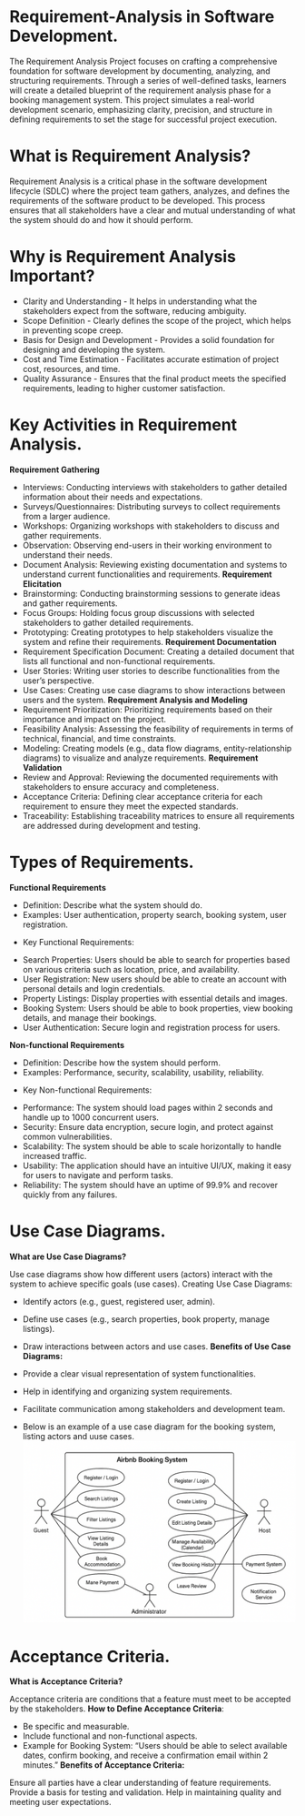 # Requirement-Analysis in Software Development.
The Requirement Analysis Project focuses on crafting a comprehensive foundation for software development by documenting, analyzing, and structuring requirements. Through a series of well-defined tasks, learners will create a detailed blueprint of the requirement analysis phase for a booking management system. This project simulates a real-world development scenario, emphasizing clarity, precision, and structure in defining requirements to set the stage for successful project execution.

# What is Requirement Analysis?
Requirement Analysis is a critical phase in the software development lifecycle (SDLC) where the project team gathers, analyzes, and defines the requirements of the software product to be developed. This process ensures that all stakeholders have a clear and mutual understanding of what the system should do and how it should perform.

# Why is Requirement Analysis Important?
* Clarity and Understanding - It helps in understanding what the stakeholders expect from the software, reducing ambiguity.
* Scope Definition - Clearly defines the scope of the project, which helps in preventing scope creep.
* Basis for Design and Development - Provides a solid foundation for designing and developing the system.
* Cost and Time Estimation - Facilitates accurate estimation of project cost, resources, and time.
* Quality Assurance - Ensures that the final product meets the specified requirements, leading to higher customer satisfaction.

# Key Activities in Requirement Analysis.
**Requirement Gathering** 
* Interviews: Conducting interviews with stakeholders to gather detailed information about their needs and expectations.
* Surveys/Questionnaires: Distributing surveys to collect requirements from a larger audience.
* Workshops: Organizing workshops with stakeholders to discuss and gather requirements.
* Observation: Observing end-users in their working environment to understand their needs.
* Document Analysis: Reviewing existing documentation and systems to understand current functionalities and requirements.
**Requirement Elicitation** 
* Brainstorming: Conducting brainstorming sessions to generate ideas and gather requirements.
* Focus Groups: Holding focus group discussions with selected stakeholders to gather detailed requirements.
* Prototyping: Creating prototypes to help stakeholders visualize the system and refine their requirements.
**Requirement Documentation**
* Requirement Specification Document: Creating a detailed document that lists all functional and non-functional requirements.
* User Stories: Writing user stories to describe functionalities from the user’s perspective.
* Use Cases: Creating use case diagrams to show interactions between users and the system.
**Requirement Analysis and Modeling**
* Requirement Prioritization: Prioritizing requirements based on their importance and impact on the project.
* Feasibility Analysis: Assessing the feasibility of requirements in terms of technical, financial, and time constraints.
* Modeling: Creating models (e.g., data flow diagrams, entity-relationship diagrams) to visualize and analyze requirements.
**Requirement Validation**
* Review and Approval: Reviewing the documented requirements with stakeholders to ensure accuracy and completeness.
* Acceptance Criteria: Defining clear acceptance criteria for each requirement to ensure they meet the expected standards.
* Traceability: Establishing traceability matrices to ensure all requirements are addressed during development and testing.

# Types of Requirements.
**Functional Requirements**
- Definition: Describe what the system should do.
- Examples: User authentication, property search, booking system, user registration.

* Key Functional Requirements:

- Search Properties: Users should be able to search for properties based on various criteria such as location, price, and availability.
- User Registration: New users should be able to create an account with personal details and login credentials.
- Property Listings: Display properties with essential details and images.
- Booking System: Users should be able to book properties, view booking details, and manage their bookings.
- User Authentication: Secure login and registration process for users.

**Non-functional Requirements**
- Definition: Describe how the system should perform.
- Examples: Performance, security, scalability, usability, reliability.

* Key Non-functional Requirements:

- Performance: The system should load pages within 2 seconds and handle up to 1000 concurrent users.
- Security: Ensure data encryption, secure login, and protect against common vulnerabilities.
- Scalability: The system should be able to scale horizontally to handle increased traffic.
- Usability: The application should have an intuitive UI/UX, making it easy for users to navigate and perform tasks.
- Reliability: The system should have an uptime of 99.9% and recover quickly from any failures.

# Use Case Diagrams.
**What are Use Case Diagrams?**

Use case diagrams show how different users (actors) interact with the system to achieve specific goals (use cases).
Creating Use Case Diagrams:

* Identify actors (e.g., guest, registered user, admin).
* Define use cases (e.g., search properties, book property, manage listings).
* Draw interactions between actors and use cases.
**Benefits of Use Case Diagrams:**

* Provide a clear visual representation of system functionalities.
* Help in identifying and organizing system requirements.
* Facilitate communication among stakeholders and development team.
* Below is an example of a use case diagram for the booking system, listing actors and uuse cases. ![alt text](alx-booking-uc.png)



# Acceptance Criteria.
**What is Acceptance Criteria?**

Acceptance criteria are conditions that a feature must meet to be accepted by the stakeholders.
**How to Define Acceptance Criteria**:

* Be specific and measurable.
* Include functional and non-functional aspects.
* Example for Booking System: “Users should be able to select available dates, confirm booking, and receive a confirmation email within 2 minutes.”
**Benefits of Acceptance Criteria:**

Ensure all parties have a clear understanding of feature requirements.
Provide a basis for testing and validation.
Help in maintaining quality and meeting user expectations.